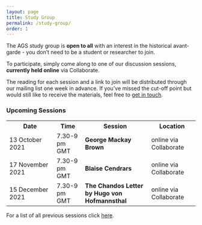 ```yaml
---
layout: page
title: Study Group
permalink: /study-group/
order: 1
---
```


The AGS study group is **open to all** with an interest in the historical avant-garde - you don’t need to be a student or researcher to join.

To participate, simply come along to one of our discussion sessions, **currently held online** via Collaborate.

The reading for each session and a link to join will be distributed through our mailing list one week in advance. If you've missed the cut-off point but would still like to receive the materials, feel free to <a class="u-email" href="mailto:{{ site.email }}">get in touch</a>.

<!-- To participate, simply come along to one of our discussion sessions. You can find a calendar of our upcoming sessions below.
The reading for each session is distributed through our mailing list one week in advance. If you've missed the cut-off point but would still like to receive the materials, feel free to <a class="u-email" href="mailto:{{ site.email }}">get in touch</a>. -->


<h3>Upcoming Sessions</h3>

<table>
  <tr>
    <th>Date</th>
    <th>Time</th>
    <th>Session</th>
    <th>Location</th>
  </tr>
  <tr>
    <td width="25%">13 October 2021</td>
    <td width ="15%">7.30-9 pm GMT</td>
    <td width="35%"><b>George Mackay Brown</b></td>
    <td width="25%">online via Collaborate</td>
  </tr>
<tr>
    <td>17 November 2021</td>
    <td>7.30-9 pm GMT</td>
    <td><b>Blaise Cendrars</b></td>
    <td>online via Collaborate</td>
  </tr>
  <tr>
    <td>15 December 2021</td>
    <td>7.30-9 pm GMT</td>
    <td><b>The Chandos Letter by Hugo von Hofmannsthal</b></td>
    <td>online via Collaborate</td>
  </tr>  
  <tr>
</table>




<!-- Share buttons BEGIN
<div class="a2a_kit a2a_kit_size_25 a2a_default_style" data-a2a-icon-color="#828282">
  <a class="a2a_button_facebook"></a>
  <a class="a2a_button_twitter"></a>
  <a class="a2a_button_email"></a>
  <a class="a2a_button_whatsapp"></a>
</div>
<script async src="https://static.addtoany.com/menu/page.js"></script><br>
Share buttons END -->

For a list of all previous sessions click [here](/past-sessions).
